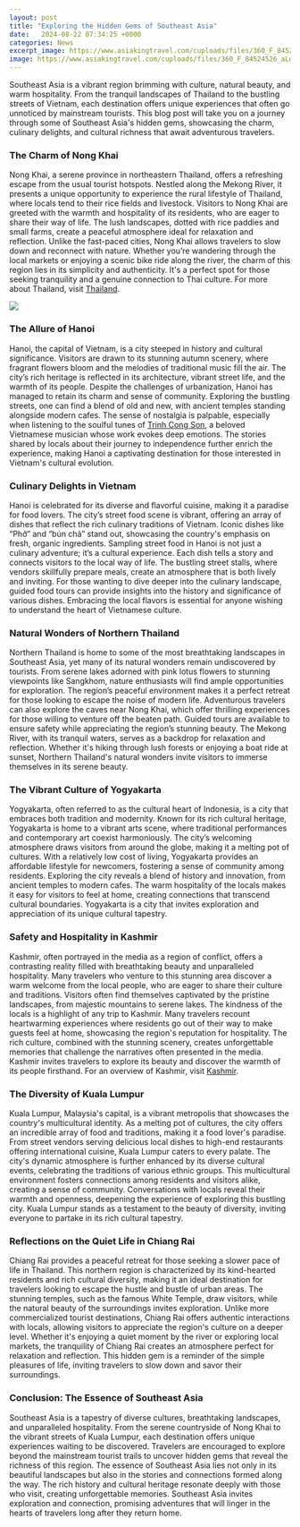 ```yaml
---
layout: post
title: "Exploring the Hidden Gems of Southeast Asia"
date:   2024-08-22 07:34:25 +0000
categories: News
excerpt_image: https://www.asiakingtravel.com/cuploads/files/360_F_84524526_aLdo98NqvvJ4ng37GWLUGHhLnNbfHoni.jpg
image: https://www.asiakingtravel.com/cuploads/files/360_F_84524526_aLdo98NqvvJ4ng37GWLUGHhLnNbfHoni.jpg
---
```


Southeast Asia is a vibrant region brimming with culture, natural beauty, and warm hospitality. From the tranquil landscapes of Thailand to the bustling streets of Vietnam, each destination offers unique experiences that often go unnoticed by mainstream tourists. This blog post will take you on a journey through some of Southeast Asia's hidden gems, showcasing the charm, culinary delights, and cultural richness that await adventurous travelers.
### The Charm of Nong Khai
Nong Khai, a serene province in northeastern Thailand, offers a refreshing escape from the usual tourist hotspots. Nestled along the Mekong River, it presents a unique opportunity to experience the rural lifestyle of Thailand, where locals tend to their rice fields and livestock. Visitors to Nong Khai are greeted with the warmth and hospitality of its residents, who are eager to share their way of life.
The lush landscapes, dotted with rice paddies and small farms, create a peaceful atmosphere ideal for relaxation and reflection. Unlike the fast-paced cities, Nong Khai allows travelers to slow down and reconnect with nature. Whether you’re wandering through the local markets or enjoying a scenic bike ride along the river, the charm of this region lies in its simplicity and authenticity. It's a perfect spot for those seeking tranquility and a genuine connection to Thai culture. For more about Thailand, visit [Thailand](https://fr.edu.vn/en/Thailand).

![](https://arrangetravel.io/wp-content/uploads/2023/11/exploring-the-hidden-gems-of-southeast-asia-1.png)
### The Allure of Hanoi
Hanoi, the capital of Vietnam, is a city steeped in history and cultural significance. Visitors are drawn to its stunning autumn scenery, where fragrant flowers bloom and the melodies of traditional music fill the air. The city’s rich heritage is reflected in its architecture, vibrant street life, and the warmth of its people. Despite the challenges of urbanization, Hanoi has managed to retain its charm and sense of community.
Exploring the bustling streets, one can find a blend of old and new, with ancient temples standing alongside modern cafes. The sense of nostalgia is palpable, especially when listening to the soulful tunes of [Trinh Cong Son](https://fr.edu.vn/en/Trinh_Cong_Son), a beloved Vietnamese musician whose work evokes deep emotions. The stories shared by locals about their journey to independence further enrich the experience, making Hanoi a captivating destination for those interested in Vietnam's cultural evolution.
### Culinary Delights in Vietnam
Hanoi is celebrated for its diverse and flavorful cuisine, making it a paradise for food lovers. The city’s street food scene is vibrant, offering an array of dishes that reflect the rich culinary traditions of Vietnam. Iconic dishes like “Phở” and “bún chả” stand out, showcasing the country's emphasis on fresh, organic ingredients. 
Sampling street food in Hanoi is not just a culinary adventure; it’s a cultural experience. Each dish tells a story and connects visitors to the local way of life. The bustling street stalls, where vendors skillfully prepare meals, create an atmosphere that is both lively and inviting. For those wanting to dive deeper into the culinary landscape, guided food tours can provide insights into the history and significance of various dishes. Embracing the local flavors is essential for anyone wishing to understand the heart of Vietnamese culture.
### Natural Wonders of Northern Thailand
Northern Thailand is home to some of the most breathtaking landscapes in Southeast Asia, yet many of its natural wonders remain undiscovered by tourists. From serene lakes adorned with pink lotus flowers to stunning viewpoints like Sangkhom, nature enthusiasts will find ample opportunities for exploration. The region’s peaceful environment makes it a perfect retreat for those looking to escape the noise of modern life.
Adventurous travelers can also explore the caves near Nong Khai, which offer thrilling experiences for those willing to venture off the beaten path. Guided tours are available to ensure safety while appreciating the region’s stunning beauty. The Mekong River, with its tranquil waters, serves as a backdrop for relaxation and reflection. Whether it's hiking through lush forests or enjoying a boat ride at sunset, Northern Thailand's natural wonders invite visitors to immerse themselves in its serene beauty. 
### The Vibrant Culture of Yogyakarta
Yogyakarta, often referred to as the cultural heart of Indonesia, is a city that embraces both tradition and modernity. Known for its rich cultural heritage, Yogyakarta is home to a vibrant arts scene, where traditional performances and contemporary art coexist harmoniously. The city’s welcoming atmosphere draws visitors from around the globe, making it a melting pot of cultures.
With a relatively low cost of living, Yogyakarta provides an affordable lifestyle for newcomers, fostering a sense of community among residents. Exploring the city reveals a blend of history and innovation, from ancient temples to modern cafes. The warm hospitality of the locals makes it easy for visitors to feel at home, creating connections that transcend cultural boundaries. Yogyakarta is a city that invites exploration and appreciation of its unique cultural tapestry.
### Safety and Hospitality in Kashmir
Kashmir, often portrayed in the media as a region of conflict, offers a contrasting reality filled with breathtaking beauty and unparalleled hospitality. Many travelers who venture to this stunning area discover a warm welcome from the local people, who are eager to share their culture and traditions. Visitors often find themselves captivated by the pristine landscapes, from majestic mountains to serene lakes.
The kindness of the locals is a highlight of any trip to Kashmir. Many travelers recount heartwarming experiences where residents go out of their way to make guests feel at home, showcasing the region's reputation for hospitality. The rich culture, combined with the stunning scenery, creates unforgettable memories that challenge the narratives often presented in the media. Kashmir invites travelers to explore its beauty and discover the warmth of its people firsthand. For an overview of Kashmir, visit [Kashmir](https://fr.edu.vn/en/Kashmir).
### The Diversity of Kuala Lumpur
Kuala Lumpur, Malaysia's capital, is a vibrant metropolis that showcases the country's multicultural identity. As a melting pot of cultures, the city offers an incredible array of food and traditions, making it a food lover's paradise. From street vendors serving delicious local dishes to high-end restaurants offering international cuisine, Kuala Lumpur caters to every palate.
The city's dynamic atmosphere is further enhanced by its diverse cultural events, celebrating the traditions of various ethnic groups. This multicultural environment fosters connections among residents and visitors alike, creating a sense of community. Conversations with locals reveal their warmth and openness, deepening the experience of exploring this bustling city. Kuala Lumpur stands as a testament to the beauty of diversity, inviting everyone to partake in its rich cultural tapestry.
### Reflections on the Quiet Life in Chiang Rai
Chiang Rai provides a peaceful retreat for those seeking a slower pace of life in Thailand. This northern region is characterized by its kind-hearted residents and rich cultural diversity, making it an ideal destination for travelers looking to escape the hustle and bustle of urban areas. The stunning temples, such as the famous White Temple, draw visitors, while the natural beauty of the surroundings invites exploration.
Unlike more commercialized tourist destinations, Chiang Rai offers authentic interactions with locals, allowing visitors to appreciate the region's culture on a deeper level. Whether it's enjoying a quiet moment by the river or exploring local markets, the tranquility of Chiang Rai creates an atmosphere perfect for relaxation and reflection. This hidden gem is a reminder of the simple pleasures of life, inviting travelers to slow down and savor their surroundings.
### Conclusion: The Essence of Southeast Asia
Southeast Asia is a tapestry of diverse cultures, breathtaking landscapes, and unparalleled hospitality. From the serene countryside of Nong Khai to the vibrant streets of Kuala Lumpur, each destination offers unique experiences waiting to be discovered. Travelers are encouraged to explore beyond the mainstream tourist trails to uncover hidden gems that reveal the richness of this region.
The essence of Southeast Asia lies not only in its beautiful landscapes but also in the stories and connections formed along the way. The rich history and cultural heritage resonate deeply with those who visit, creating unforgettable memories. Southeast Asia invites exploration and connection, promising adventures that will linger in the hearts of travelers long after they return home.
